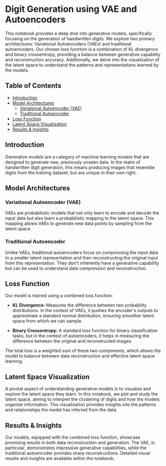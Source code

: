 # Digit Generation using VAE and Autoencoders

This notebook provides a deep dive into generative models, specifically focusing on the generation of handwritten digits. We explore two primary architectures: Variational Autoencoders (VAEs) and traditional autoencoders. Our chosen loss function is a combination of KL divergence and binary crossentropy, providing a balance between generative capability and reconstruction accuracy. Additionally, we delve into the visualization of the latent space to understand the patterns and representations learned by the models.

## Table of Contents

- [Introduction](#introduction)
- [Model Architectures](#model-architectures)
  - [Variational Autoencoder (VAE)](#variational-autoencoder-vae)
  - [Traditional Autoencoder](#traditional-autoencoder)
- [Loss Function](#loss-function)
- [Latent Space Visualization](#latent-space-visualization)
- [Results & Insights](#results--insights)

## Introduction

Generative models are a category of machine learning models that are designed to generate new, previously unseen data. In the realm of handwritten digit generation, this means producing images that resemble digits from the training dataset, but are unique in their own right.

## Model Architectures

### Variational Autoencoder (VAE)

VAEs are probabilistic models that not only learn to encode and decode the input data but also learn a probabilistic mapping to the latent space. This mapping allows VAEs to generate new data points by sampling from the latent space.

### Traditional Autoencoder

Unlike VAEs, traditional autoencoders focus on compressing the input data to a smaller latent representation and then reconstructing the original input from this representation. They don't inherently have a generative capability but can be used to understand data compression and reconstruction.

## Loss Function

Our model is trained using a combined loss function:
- **KL Divergence:** Measures the difference between two probability distributions. In the context of VAEs, it pushes the encoder's outputs to approximate a standard normal distribution, ensuring smoother latent space from which we can sample.
  
- **Binary Crossentropy:** A standard loss function for binary classification tasks, but in the context of autoencoders, it helps in measuring the difference between the original and reconstructed images.

The total loss is a weighted sum of these two components, which allows the model to balance between data reconstruction and effective latent space learning.

## Latent Space Visualization

A pivotal aspect of understanding generative models is to visualize and explore the latent space they learn. In this notebook, we plot and study the latent space, aiming to interpret the clustering of digits and how the models organize information. This visualization provides insights into the patterns and relationships the model has inferred from the data.

## Results & Insights

Our models, equipped with the combined loss function, showcase promising results in both data reconstruction and generation. The VAE, in particular, demonstrates impressive generative capabilities, while the traditional autoencoder provides sharp reconstructions. Detailed visual results and insights are available within the notebook.

